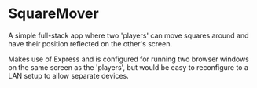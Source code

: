# SquareMover
A simple full-stack app where two 'players' can move squares around and have their position reflected on the other's screen.

Makes use of Express and is configured for running two browser windows on the same screen as the 'players',
but would be easy to reconfigure to a LAN setup to allow separate devices.
